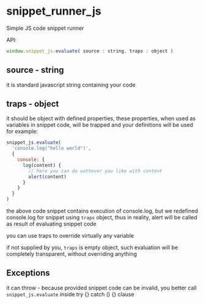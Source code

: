 # snippet_runner_js
Simple JS code snippet runner

API:
``` js
window.snippet_js.evaluate( source : string, traps : object )
```

## source - string
it is standard javascript string containing your code

## traps - object
it should be object with defined properties, these properties, when used as variables in snippet code, will be trapped and your definitions will be used
for example:

``` js
snippet_js.evaluate(
  'console.log("hello world")',
  {
    console: {
      log(content) {
        // here you can do wathever you like with content
        alert(content)
      }
    }
  }
)
```
the above code snippet contains execution of console.log, but we redefined console.log for snippet using `traps` object, thus in reality, alert will be called as result of evaluating snippet code

you can use traps to override virtually any variable

if not supplied by you, `traps` is empty object, such evaluation will be completely transparent, without overriding anything


## Exceptions
it can throw - because provided snippet code can be invalid, you better call `snippet_js.evaluate` inside try {} catch () {} clause

